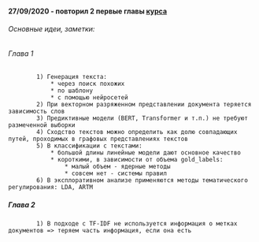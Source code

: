 #### 27/09/2020 - повторил 2 первые главы [курса](https://stepik.org/course/54098/promo)
  ###### Основные идеи, заметки:
  ###### Глава 1
            1) Генерация текста:
                * через поиск похожих
                * по шаблону
                * с помощью нейросетей
            2) При векторном разряженном представлении документа теряется зависимость слов
            3) Предиктивные модели (BERT, Transformer и т.п.) не требуют размеченной выборки
            4) Сходство текстов можно определить как долю совпадающих путей, проходимых в графовых представлениях текстов   
            5) В классификации с текстами:
                * большой длины линейные модели дают основное качество
                * короткими, в зависимости от объема gold_labels:
                    * малый объем - ядерные методы
                    * совсем нет - системы правил
            6) В эксплоративном анализе применяются методы тематического регулирования: LDA, ARTM
 ##### Глава 2
            1) В подходе с TF-IDF не используется информация о метках документов => теряем часть информация, если она есть
